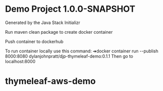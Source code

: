 # Demo Project 1.0.0-SNAPSHOT

Generated by the Java Stack Initializr

Run maven clean package to create docker container

Push container to dockerhub

To run container locally use this command: ➜docker container run --publish 8000:8080 dylanjohnpratt/djp-thymeleaf-demo:0.1.1
Then go to localhost:8000
# thymeleaf-aws-demo
